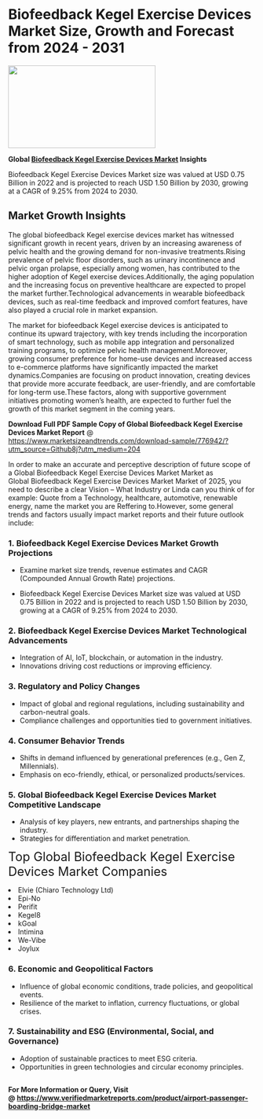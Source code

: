 <H1>Biofeedback Kegel Exercise Devices Market Size, Growth and Forecast from 2024 - 2031</H1><img class="aligncenter size-medium wp-image-584254" src="https://thirdeyenews.in/wp-content/uploads/2024/09/Global-Market-Research-300x168.jpeg" alt="" width="300" height="168" /><p><strong>Global&nbsp;<a href="https://www.marketsizeandtrends.com/download-sample/776942/?utm_source=Github8j?utm_medium=204">Biofeedback Kegel Exercise Devices Market</a> Insights</strong></p><p>Biofeedback Kegel Exercise Devices Market size was valued at USD 0.75 Billion in 2022 and is projected to reach USD 1.50 Billion by 2030, growing at a CAGR of 9.25% from 2024 to 2030.</p><p><!DOCTYPE html> <html lang="en"> <head> <meta charset="UTF-8"> <meta name="viewport" content="width=device-width, initial-scale=1.0"> <title>Biofeedback Kegel Exercise Devices Market Growth Insights</title> </head> <body> <h2>Market Growth Insights</h2> <p>The global biofeedback Kegel exercise devices market has witnessed significant growth in recent years, driven by an increasing awareness of pelvic health and the growing demand for non-invasive treatments.Rising prevalence of pelvic floor disorders, such as urinary incontinence and pelvic organ prolapse, especially among women, has contributed to the higher adoption of Kegel exercise devices.Additionally, the aging population and the increasing focus on preventive healthcare are expected to propel the market further.Technological advancements in wearable biofeedback devices, such as real-time feedback and improved comfort features, have also played a crucial role in market expansion.</p> <p>The market for biofeedback Kegel exercise devices is anticipated to continue its upward trajectory, with key trends including the incorporation of smart technology, such as mobile app integration and personalized training programs, to optimize pelvic health management.Moreover, growing consumer preference for home-use devices and increased access to e-commerce platforms have significantly impacted the market dynamics.Companies are focusing on product innovation, creating devices that provide more accurate feedback, are user-friendly, and are comfortable for long-term use.These factors, along with supportive government initiatives promoting women’s health, are expected to further fuel the growth of this market segment in the coming years.</p> <p><span class=""><strong>Download Full PDF Sample Copy of Global Biofeedback Kegel Exercise Devices Market Report</strong> @ <a href="https://www.marketsizeandtrends.com/download-sample/776942/?utm_source=Github8j?utm_medium=204" target="_blank">https://www.marketsizeandtrends.com/download-sample/776942/?utm_source=Github8j?utm_medium=204</a></span></p><p>In order to make an accurate and perceptive description of future scope of a Global&nbsp;Biofeedback Kegel Exercise Devices Market Market as Global&nbsp;Biofeedback Kegel Exercise Devices Market Market of 2025, you need to describe a clear Vision &ndash; What Industry or Linda can you think of for example: Quote from a Technology, healthcare, automotive, renewable energy, name the market you are Reffering to.However, some general trends and factors usually impact market reports and their future outlook include:</p><h3>1.&nbsp;<strong>Biofeedback Kegel Exercise Devices Market Growth Projections</strong></h3><ul><li>Examine market size trends, revenue estimates and CAGR (Compounded Annual Growth Rate) projections.</li><li><p>Biofeedback Kegel Exercise Devices Market size was valued at USD 0.75 Billion in 2022 and is projected to reach USD 1.50 Billion by 2030, growing at a CAGR of 9.25% from 2024 to 2030.</p></li></ul><h3>2.&nbsp;<strong>Biofeedback Kegel Exercise Devices Market Technological Advancements</strong></h3><ul><li>Integration of AI, IoT, blockchain, or automation in the industry.</li><li>Innovations driving cost reductions or improving efficiency.</li></ul><h3>3.&nbsp;<strong>Regulatory and Policy Changes</strong></h3><ul><li>Impact of global and regional regulations, including sustainability and carbon-neutral goals.</li><li>Compliance challenges and opportunities tied to government initiatives.</li></ul><h3>4.&nbsp;<strong>Consumer Behavior Trends</strong></h3><ul><li>Shifts in demand influenced by generational preferences (e.g., Gen Z, Millennials).</li><li>Emphasis on eco-friendly, ethical, or personalized products/services.</li></ul><h3>5.&nbsp;<strong>Global Biofeedback Kegel Exercise Devices Market Competitive Landscape</strong></h3><ul><li>Analysis of key players, new entrants, and partnerships shaping the industry.</li><li>Strategies for differentiation and market penetration.</li></ul><p data-pm-slice="1 1 []"><span style="color: inherit; font-family: inherit; font-size: 25px;">Top Global Biofeedback Kegel Exercise Devices Market Companies</span></p><div class="" data-test-id=""><p><li>Elvie (Chiaro Technology Ltd)</li><li> Epi-No</li><li> Perifit</li><li> Kegel8</li><li> kGoal</li><li> Intimina</li><li> We-Vibe</li><li> Joylux</li></p></div><h3>6.&nbsp;<strong>Economic and Geopolitical Factors</strong></h3><ul><li>Influence of global economic conditions, trade policies, and geopolitical events.</li><li>Resilience of the market to inflation, currency fluctuations, or global crises.</li></ul><h3>7.&nbsp;<strong>Sustainability and ESG (Environmental, Social, and Governance)</strong></h3><ul><li>Adoption of sustainable practices to meet ESG criteria.</li><li>Opportunities in green technologies and circular economy principles.</li></ul><h2><strong style="font-size: 14px;">For More Information or Query, Visit @&nbsp;</strong><a style="background-color: #ffffff; font-size: 14px;" href="https://www.marketsizeandtrends.com/report/biofeedback-kegel-exercise-devices-market/" target="_blank">https://www.verifiedmarketreports.com/product/airport-passenger-boarding-bridge-market</a></h2>